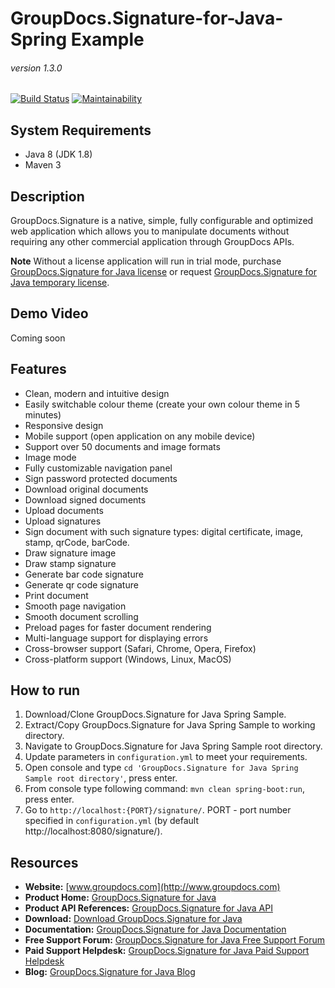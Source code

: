 # GroupDocs.Signature-for-Java-Spring Example
###### version 1.3.0

[![Build Status](https://travis-ci.org/groupdocs-signature/GroupDocs.Signature-for-Java-Spring.svg?branch=master)](https://travis-ci.org/groupdocs-signature/GroupDocs.Signature-for-Java-Spring)
[![Maintainability](https://api.codeclimate.com/v1/badges/001a35ea4151759f0d2a/maintainability)](https://codeclimate.com/github/groupdocs-signature/GroupDocs.Signature-for-Java-Spring/maintainability)

## System Requirements
- Java 8 (JDK 1.8)
- Maven 3


## Description
GroupDocs.Signature is a native, simple, fully configurable and optimized web application which allows you to manipulate documents without requiring any other commercial application through GroupDocs APIs.

**Note** Without a license application will run in trial mode, purchase [GroupDocs.Signature for Java license](https://purchase.groupdocs.com/order-online-step-1-of-8.aspx) or request [GroupDocs.Signature for Java temporary license](https://purchase.groupdocs.com/temporary-license).


## Demo Video
Coming soon


## Features
- Clean, modern and intuitive design
- Easily switchable colour theme (create your own colour theme in 5 minutes)
- Responsive design
- Mobile support (open application on any mobile device)
- Support over 50 documents and image formats
- Image mode
- Fully customizable navigation panel
- Sign password protected documents
- Download original documents
- Download signed documents
- Upload documents
- Upload signatures
- Sign document with such signature types: digital certificate, image, stamp, qrCode, barCode.
- Draw signature image
- Draw stamp signature
- Generate bar code signature
- Generate qr code signature
- Print document
- Smooth page navigation
- Smooth document scrolling
- Preload pages for faster document rendering
- Multi-language support for displaying errors
- Cross-browser support (Safari, Chrome, Opera, Firefox)
- Cross-platform support (Windows, Linux, MacOS)


## How to run
1. Download/Clone GroupDocs.Signature for Java Spring Sample.
2. Extract/Copy GroupDocs.Signature for Java Spring Sample to working directory.
3. Navigate to GroupDocs.Signature for Java Spring Sample root directory.
4. Update parameters in `configuration.yml` to meet your requirements.
5. Open console and type `cd 'GroupDocs.Signature for Java Spring Sample root directory'`, press enter.
6. From console type following command: `mvn clean spring-boot:run`, press enter.
7. Go to `http://localhost:{PORT}/signature/`.
PORT - port number specified in `configuration.yml` (by default http://localhost:8080/signature/).


## Resources
- **Website:** [www.groupdocs.com](http://www.groupdocs.com)
- **Product Home:** [GroupDocs.Signature for Java](https://products.groupdocs.com/signature/java)
- **Product API References:** [GroupDocs.Signature for Java API](https://apireference.groupdocs.com)
- **Download:** [Download GroupDocs.Signature for Java](http://downloads.groupdocs.com/signature/java)
- **Documentation:** [GroupDocs.Signature for Java Documentation](https://docs.groupdocs.com/display/signaturejava/Home)
- **Free Support Forum:** [GroupDocs.Signature for Java Free Support Forum](https://forum.groupdocs.com/c/signature)
- **Paid Support Helpdesk:** [GroupDocs.Signature for Java Paid Support Helpdesk](https://helpdesk.groupdocs.com)
- **Blog:** [GroupDocs.Signature for Java Blog](https://blog.groupdocs.com/category/groupdocs-signature-product-family)

